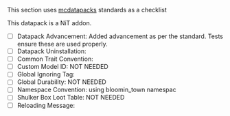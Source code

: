 This section uses [mcdatapacks](https://mc-datapacks.github.io/en/index.html) standards as a checklist

This datapack is a NiT addon.

- [ ] Datapack Advancement: Added advancement as per the standard. Tests ensure these are used properly.
- [ ] Datapack Uninstallation:
- [ ] Common Trait Convention:
- [ ] Custom Model ID: NOT NEEDED
- [ ] Global Ignoring Tag:
- [ ] Global Durability: NOT NEEDED
- [ ] Namespace Convention: using bloomin_town namespac
- [ ] Shulker Box Loot Table:  NOT NEEDED
- [ ] Reloading Message:
